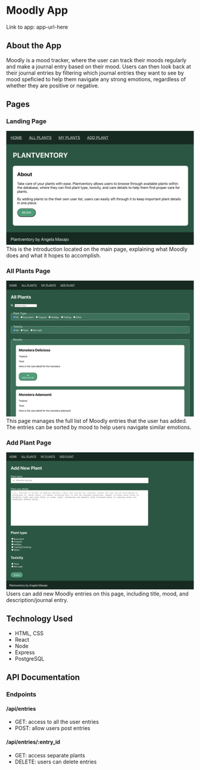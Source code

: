 # Moodly App

Link to app: app-url-here

## About the App

Moodly is a mood tracker, where the user can track their moods regularly and make a journal entry based on their mood. Users can then look back at their journal entries by filtering which journal entries they want to see by mood speficied to help them navigate any strong emotions, regardless of whether they are positive or negative.



## Pages

### Landing Page 
![landing_page](/app-screenshots/plantventory-home.png)
This is the introduction located on the main page, explaining what Moodly does and what it hopes to accomplish. 


### All Plants Page
![allplants_page](/app-screenshots/plantventory-allplants.png)
This page manages the full list of Moodly entries that the user has added. The entries can be sorted by mood to help users navigate similar emotions.


### Add Plant Page
![addplant_page](/app-screenshots/plantventory-addplant.png)
Users can add new Moodly entries on this page, including title, mood, and description/journal entry.


## Technology Used
- HTML, CSS
- React
- Node
- Express
- PostgreSQL


## API Documentation

### Endpoints

#### /api/entries
- GET: access to all the user entries
- POST: allow users post entries

#### /api/entries/:entry_id
- GET: access separate plants
- DELETE: users can delete entries


